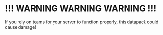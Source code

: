 # !!! WARNING WARNING WARNING !!!

If you rely on teams for your server to function properly, this datapack could cause damage!
